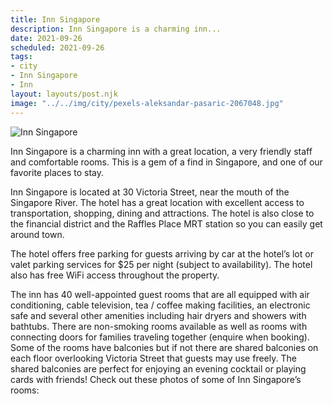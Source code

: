 ```yaml
---
title: Inn Singapore
description: Inn Singapore is a charming inn...
date: 2021-09-26
scheduled: 2021-09-26
tags:
- city
- Inn Singapore
- Inn
layout: layouts/post.njk
image: "../../img/city/pexels-aleksandar-pasaric-2067048.jpg"
---
```


![Inn Singapore](../../img/city/pexels-aleksandar-pasaric-2067048.jpg)

Inn Singapore is a charming inn with a great location, a very friendly staff and comfortable rooms. This is a gem of a find in Singapore, and one of our favorite places to stay.

Inn Singapore is located at 30 Victoria Street, near the mouth of the Singapore River. The hotel has a great location with excellent access to transportation, shopping, dining and attractions. The hotel is also close to the financial district and the Raffles Place MRT station so you can easily get around town.

The hotel offers free parking for guests arriving by car at the hotel’s lot or valet parking services for $25 per night (subject to availability). The hotel also has free WiFi access throughout the property.

The inn has 40 well-appointed guest rooms that are all equipped with air conditioning, cable television, tea / coffee making facilities, an electronic safe and several other amenities including hair dryers and showers with bathtubs. There are non-smoking rooms available as well as rooms with connecting doors for families traveling together (enquire when booking). Some of the rooms have balconies but if not there are shared balconies on each floor overlooking Victoria Street that guests may use freely. The shared balconies are perfect for enjoying an evening cocktail or playing cards with friends! Check out these photos of some of Inn Singapore’s rooms:





















